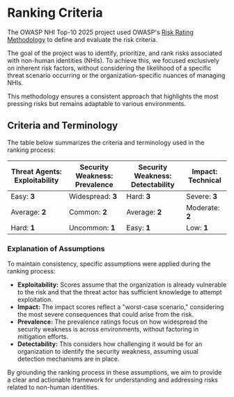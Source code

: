 # Ranking Criteria

The OWASP NHI Top-10 2025 project used OWASP's [Risk Rating Methodology](https://owasp.org/www-community/OWASP_Risk_Rating_Methodology) to define and evaluate the risk criteria.

The goal of the project was to identify, prioritize, and rank risks associated with non-human identities (NHIs). To achieve this, we focused exclusively on inherent risk factors, without considering the likelihood of a specific threat scenario occurring or the organization-specific nuances of managing NHIs. 

This methodology ensures a consistent approach that highlights the most pressing risks but remains adaptable to various environments.

## Criteria and Terminology

The table below summarizes the criteria and terminology used in the ranking process:

| **Threat Agents: Exploitability** | **Security Weakness: Prevalence** | **Security Weakness: Detectability** | **Impact: Technical** |
|----------------------------------|------------------------------------|--------------------------------------|-----------------------|
| Easy: **3**                      | Widespread: **3**                  | Hard: **3**                          | Severe: **3**         |
| Average: **2**                   | Common: **2**                      | Average: **2**                        | Moderate: **2**       |
| Hard: **1**                      | Uncommon: **1**                    | Easy: **1**                           | Low: **1**            |

### Explanation of Assumptions

To maintain consistency, specific assumptions were applied during the ranking process:

- **Exploitability:** Scores assume that the organization is already vulnerable to the risk and that the threat actor has sufficient knowledge to attempt exploitation.
- **Impact:** The impact scores reflect a "worst-case scenario," considering the most severe consequences that could arise from the risk.
- **Prevalence:** The prevalence ratings focus on how widespread the security weakness is across environments, without factoring in mitigation efforts.
- **Detectability:** This considers how challenging it would be for an organization to identify the security weakness, assuming usual detection mechanisms are in place.

By grounding the ranking process in these assumptions, we aim to provide a clear and actionable framework for understanding and addressing risks related to non-human identities.
